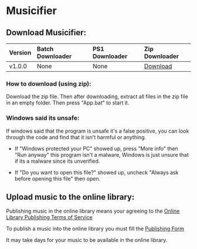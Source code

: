 # Musicifier
## Download Musicifier:
| Version      | Batch Downloader | PS1 Downloader | Zip Downloader |
| :----------- | :--------------- | :------------- | :-------------------------------------------------------------------------------------------------------------------------- |
| v1.0.0       | None             | None           | [Download](https://raw.githubusercontent.com/I-dont-know-what-to-put/musicifier/refs/heads/main/versions/v1.0.0/v1.0.0.zip) |

### How to download (using zip):
Download the zip file. Then after downloading, extract all files in the zip file in an empty folder. Then press "App.bat" to start it.

### Windows said its unsafe:
If windows said that the program is unsafe it's a false positive, you can look through the code and find that it isn't harmful or anything.

- If "Windows protected your PC" showed up, press "More info" then "Run anyway" this program isn't a malware, Windows is just unsure that if its a malware since its unverified.

- If "Do you want to open this file?" showed up, uncheck "Always ask before opening this file" then open.

## Upload music to the online library:
Publishing music in the online library means your agreeing to the [Online Library Publishing Terms of Service](https://github.com/I-dont-know-what-to-put/musicifier/blob/main/onlinelibrary/PublishingTOS.md)

To publish a music into the online library you must fill the [Publishing Form](https://forms.gle/oFn7o2Pb2DHgXm2a6)

It may take days for your music to be available in the online library.
